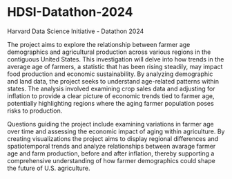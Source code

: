 # HDSI-Datathon-2024
Harvard Data Science Initiative - Datathon 2024

The project aims to explore the relationship between farmer age demographics and agricultural production across various regions in the contiguous United States. This investigation will delve into how trends in the average age of farmers, a statistic that has been rising steadily, may impact food production and economic sustainability. By analyzing demographic and land data, the project seeks to understand age-related patterns within states. The analysis involved examining crop sales data and adjusting for inflation to provide a clear picture of economic trends tied to farmer age, potentially highlighting regions where the aging farmer population poses risks to production.

Questions guiding the project include examining variations in farmer age over time and assessing the economic impact of aging within agriculture. By creating visualizations the project aims to display regional differences and spatiotemporal trends and analyze relationships between
avarage farmer age and farm production, before and after inflation, thereby supporting a comprehensive understanding of how farmer demographics could shape the future of U.S. agriculture.
